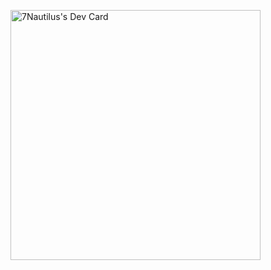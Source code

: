 <a href="https://app.daily.dev/7Nautilus"><img src="https://github.com/7Nautilus/7Nautilus/devcard.svg" width="400" alt="7Nautilus's Dev Card"/></a>
